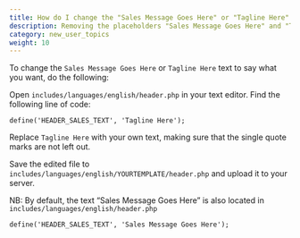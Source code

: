 ```yaml
---
title: How do I change the "Sales Message Goes Here" or "Tagline Here" text?
description: Removing the placeholders "Sales Message Goes Here" and "Tagline Here"
category: new_user_topics 
weight: 10 
---
```


To change the `Sales Message Goes Here` or `Tagline Here` text to say what you want, do the following: 

Open `includes/languages/english/header.php` in your text editor. Find the following line of code:

```
define('HEADER_SALES_TEXT', 'Tagline Here');
```

Replace `Tagline Here` with your own text, making sure that the single quote marks are not left out.

Save the edited file to `includes/languages/english/YOURTEMPLATE/header.php` and upload it to your server.

NB: By default, the text “Sales Message Goes Here” is also located in `includes/languages/english/header.php` 

```
define('HEADER_SALES_TEXT', 'Sales Message Goes Here');
```

